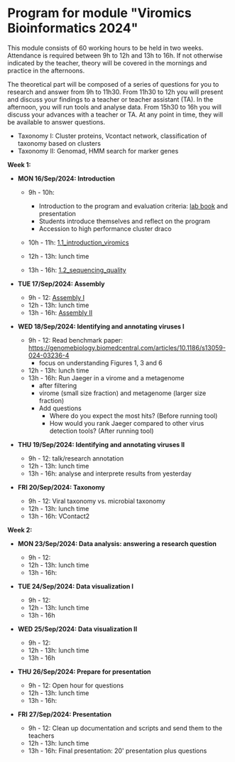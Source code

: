 # Program for module "Viromics Bioinformatics 2024"

This module consists of 60 working hours to be held in two weeks. Attendance is required between 9h to 12h and 13h to 16h. If not otherwise indicated by the teacher, theory will be covered in the mornings and practice in the afternoons.   

The theoretical part will be composed of a series of questions for you to research and answer from 9h to 11h30. From 11h30 to 12h you will present and discuss your findings to a teacher or teacher assistant (TA). In the afternoon, you will run tools and analyse data. From 15h30 to 16h you will discuss your advances with a teacher or TA. At any point in time, they will be available to answer questions.       

- Taxonomy I: Cluster proteins, Vcontact network, classification of taxonomy based on clusters
- Taxonomy II: Genomad, HMM search for marker genes

**Week 1:**

- **MON 16/Sep/2024: Introduction**
  - 9h - 10h:
    - Introduction to the program and evaluation criteria: [lab book](https://github.com/waltercostamb/course_viromics-bioinformatics_2024/blob/main/tutorials/1.0_documentation.md) and presentation 
    - Students introduce themselves and reflect on the program
    - Accession to high performance cluster draco

  - 10h - 11h: [1.1_introduction_viromics](https://github.com/waltercostamb/course_viromics-bioinformatics_2024/blob/main/tutorials/1.1_introduction_viromics.md)
  - 12h - 13h: lunch time
  - 13h - 16h: [1.2_sequencing_quality](https://github.com/waltercostamb/course_viromics-bioinformatics_2024/blob/main/tutorials/1.2_sequencing_quality.md)

- **TUE 17/Sep/2024: Assembly**
  - 9h - 12: [Assembly I](https://github.com/waltercostamb/course_viromics-bioinformatics_2024/blob/main/tutorials/2.0_assembly_I.md)
  - 12h - 13h: lunch time
  - 13h - 16h: [Assembly II](https://github.com/waltercostamb/course_viromics-bioinformatics_2024/blob/main/tutorials/2.1_assembly_II.md)
 
- **WED 18/Sep/2024: Identifying and annotating viruses I**
  - 9h - 12: Read benchmark paper: https://genomebiology.biomedcentral.com/articles/10.1186/s13059-024-03236-4
    - focus on understanding Figures 1, 3 and 6
  - 12h - 13h: lunch time
  - 13h - 16h: Run Jaeger in a virome and a metagenome
    - after filtering 
    - virome (small size fraction) and metagenome (larger size fraction)
    - Add questions
      - Where do you expect the most hits? (Before running tool)
      - How would you rank Jaeger compared to other virus detection tools? (After running tool)

- **THU 19/Sep/2024: Identifying and annotating viruses II**
  - 9h - 12: talk/research annotation
  - 12h - 13h: lunch time
  - 13h - 16h: analyse and interprete results from yesterday
 
- **FRI 20/Sep/2024: Taxonomy**
  - 9h - 12: Viral taxonomy vs. microbial taxonomy
  - 12h - 13h: lunch time
  - 13h - 16h: VContact2
 
**Week 2:**
 
- **MON 23/Sep/2024: Data analysis: answering a research question**
  - 9h - 12: 
  - 12h - 13h: lunch time
  - 13h - 16h: 

- **TUE 24/Sep/2024: Data visualization I**
  - 9h - 12:
  - 12h - 13h: lunch time
  - 13h - 16h

- **WED 25/Sep/2024: Data visualization II**
  - 9h - 12:
  - 12h - 13h: lunch time
  - 13h - 16h
 
- **THU 26/Sep/2024: Prepare for presentation**
  - 9h - 12: Open hour for questions
  - 12h - 13h: lunch time
  - 13h - 16h:

- **FRI 27/Sep/2024: Presentation**
  - 9h - 12: Clean up documentation and scripts and send them to the teachers
  - 12h - 13h: lunch time
  - 13h - 16h: Final presentation: 20' presentation plus questions
